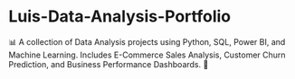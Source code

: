 # Luis-Data-Analysis-Portfolio
📊 A collection of Data Analysis projects using Python, SQL, Power BI, and Machine Learning. Includes E-Commerce Sales Analysis, Customer Churn Prediction, and Business Performance Dashboards. 🚀
